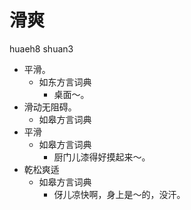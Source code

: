 



# 滑爽
huaeh8 shuan3
+ 平滑。
  * 如东方言词典
    - 桌面～。
+ 滑动无阻碍。
  * 如皋方言词典
+ 平滑
  * 如皋方言词典
    - 厨门儿漆得好摸起来～。
+ 乾松爽适
  * 如皋方言词典
    - 伢儿凉快啊，身上是～的，没汗。
